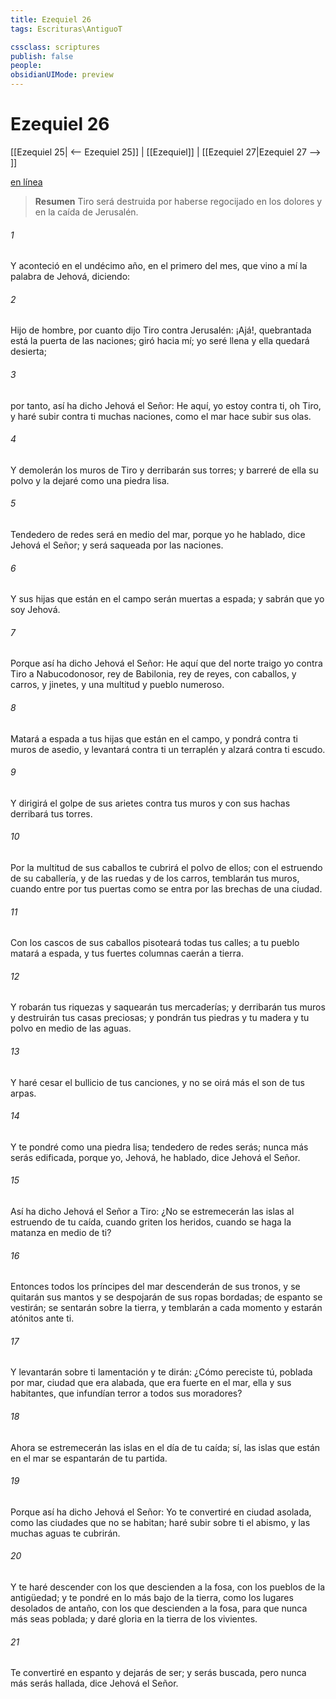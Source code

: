 ```yaml
---
title: Ezequiel 26
tags: Escrituras\AntiguoT

cssclass: scriptures
publish: false
people:
obsidianUIMode: preview
---
```


# Ezequiel 26
[[Ezequiel 25| <-- Ezequiel 25]] | [[Ezequiel]] | [[Ezequiel 27|Ezequiel 27 --> ]]

[en línea](https://churchofjesuschrist.org/study/scriptures/ot/ezek/26?lang=spa)

> __Resumen__
Tiro será destruida por haberse regocijado en los dolores y en la caída de Jerusalén.

###### 1 
Y aconteció en el undécimo año, en el  primero del mes, que vino a mí la palabra de Jehová, diciendo:

###### 2 
Hijo de hombre, por cuanto dijo Tiro contra Jerusalén: ¡Ajá!, quebrantada está la  puerta de las naciones; giró hacia mí; yo seré llena y ella quedará desierta;

###### 3 
por tanto, así ha dicho Jehová el Señor: He aquí, yo estoy contra ti, oh Tiro, y haré subir contra ti muchas naciones, como el mar hace subir sus olas.

###### 4 
Y demolerán los muros de Tiro y derribarán sus torres; y barreré de ella su polvo y la dejaré como una piedra lisa.

###### 5 
Tendedero de redes será en medio del mar, porque yo he hablado, dice Jehová el Señor; y será saqueada por las naciones.

###### 6 
Y sus hijas que están en el campo serán muertas a espada; y sabrán que yo soy Jehová.

###### 7 
Porque así ha dicho Jehová el Señor: He aquí que del norte traigo yo contra Tiro a Nabucodonosor, rey de Babilonia, rey de reyes, con caballos, y carros, y jinetes, y una multitud y pueblo numeroso.

###### 8 
Matará a espada a tus hijas que están en el campo, y pondrá contra ti muros de asedio, y levantará contra ti un terraplén y alzará contra ti escudo.

###### 9 
Y dirigirá el golpe de sus arietes contra tus muros y con sus hachas derribará tus torres.

###### 10 
Por la multitud de sus caballos te cubrirá el polvo de ellos; con el estruendo de su caballería, y de las ruedas y de los carros, temblarán tus muros, cuando entre por tus puertas como se entra por las brechas de una ciudad.

###### 11 
Con los cascos de sus caballos pisoteará todas tus calles; a tu pueblo matará a espada, y tus fuertes columnas caerán a tierra.

###### 12 
Y robarán tus riquezas y saquearán tus mercaderías; y derribarán tus muros y destruirán tus casas preciosas; y pondrán tus piedras y tu madera y tu polvo en medio de las aguas.

###### 13 
Y haré cesar el bullicio de tus canciones, y no se oirá más el son de tus arpas.

###### 14 
Y te pondré como una piedra lisa; tendedero de redes serás; nunca más serás edificada, porque yo, Jehová, he hablado, dice Jehová el Señor.

###### 15 
Así ha dicho Jehová el Señor a Tiro: ¿No se estremecerán las islas al estruendo de tu caída, cuando griten los heridos, cuando se haga la matanza en medio de ti?

###### 16 
Entonces todos los príncipes del mar descenderán de sus tronos, y se quitarán sus mantos y se despojarán de sus ropas bordadas; de espanto se vestirán; se sentarán sobre la tierra, y temblarán a cada momento y estarán atónitos ante ti.

###### 17 
Y levantarán sobre ti lamentación y te dirán: ¿Cómo pereciste tú, poblada por  mar, ciudad que era alabada, que era fuerte en el mar, ella y sus habitantes, que infundían terror a todos sus moradores?

###### 18 
Ahora se estremecerán las islas en el día de tu caída; sí, las islas que están en el mar se espantarán de tu partida.

###### 19 
Porque así ha dicho Jehová el Señor: Yo te convertiré en ciudad asolada, como las ciudades que no se habitan; haré subir sobre ti el abismo, y las muchas aguas te cubrirán.

###### 20 
Y te haré descender con los que descienden a la fosa, con los pueblos de la antigüedad; y te pondré en lo más bajo de la tierra, como los lugares desolados de antaño, con los que descienden a la fosa, para que nunca más seas poblada; y daré gloria en la tierra de los vivientes.

###### 21 
Te convertiré en espanto y dejarás de ser; y serás buscada, pero nunca más serás hallada, dice Jehová el Señor.

